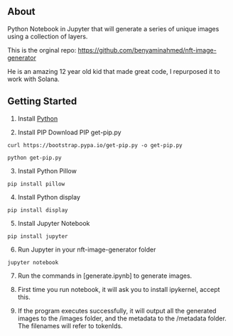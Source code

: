 

## About
Python Notebook in Jupyter that will generate a series of unique images using a collection of layers.

This is the orginal repo: https://github.com/benyaminahmed/nft-image-generator

He is an amazing 12 year old kid that made great code, I repurposed it to work with Solana. 

## Getting Started
1. Install [Python](https://www.python.org/downloads/)

2. Install PIP
Download PIP get-pip.py
```
curl https://bootstrap.pypa.io/get-pip.py -o get-pip.py

python get-pip.py
```

3. Install Python Pillow
```
pip install pillow
```

4. Install Python display
```
pip install display
```

5. Install Jupyter Notebook
```
pip install jupyter 
```

6. Run Jupyter in your nft-image-generator folder
```
jupyter notebook
```

7. Run the commands in [generate.ipynb] to generate images.

8. First time you run notebook, it will ask you to install ipykernel, accept this.
 
9. If the program executes successfully, it will output all the generated images to the /images folder, and the metadata to the /metadata folder. The filenames will refer to tokenIds. 
